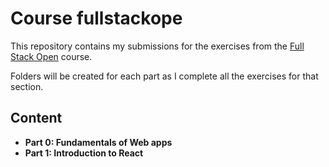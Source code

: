 # Course fullstackope

This repository contains my submissions for the exercises from the [Full Stack Open](https://fullstackopen.com/) course.

Folders will be created for each part as I complete all the exercises for that section.

## Content
- **Part 0: Fundamentals of Web apps**
- **Part 1: Introduction to React**